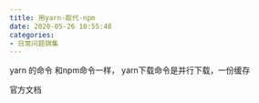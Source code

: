 ```yaml
---
title: 用yarn-取代-npm
date: 2020-05-26 10:55:48
categories:
- 日常问题锦集
---
```

yarn 的命令 和npm命令一样，
yarn下载命令是并行下载，一份缓存

官方文档
